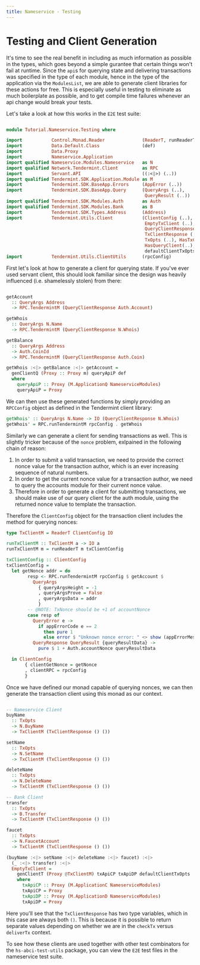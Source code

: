 ```yaml
---
title: Nameservice - Testing
---
```


# Testing and Client Generation

It's time to see the real benefit in including as much information as possible in the types, which goes beyond a simple gurantee that certain things won't fail at runtime. Since the `api`s for querying state and delivering transactions was specified in the type of each module, hence in the type of the application via the `ModulesList`, we are able to generate client libraries for these actions for free. This is especially useful in testing to eliminate as much boilerplate as possible, and to get compile time failures whenever an api change would break your tests.


Let's take a look at how this works in the `E2E` test suite:


~~~ haskell

module Tutorial.Nameservice.Testing where

import           Control.Monad.Reader              (ReaderT, runReaderT)
import           Data.Default.Class                (def)
import           Data.Proxy
import           Nameservice.Application
import qualified Nameservice.Modules.Nameservice   as N
import qualified Network.Tendermint.Client         as RPC
import           Servant.API                       ((:<|>) (..))
import qualified Tendermint.SDK.Application.Module as M
import           Tendermint.SDK.BaseApp.Errors     (AppError (..))
import           Tendermint.SDK.BaseApp.Query      (QueryArgs (..),
                                                    QueryResult (..))
import qualified Tendermint.SDK.Modules.Auth       as Auth
import qualified Tendermint.SDK.Modules.Bank       as B
import           Tendermint.SDK.Types.Address      (Address)
import           Tendermint.Utils.Client           (ClientConfig (..),
                                                    EmptyTxClient (..),
                                                    QueryClientResponse (..),
                                                    TxClientResponse (..),
                                                    TxOpts (..), HasTxClient(..),
                                                    HasQueryClient(..),
                                                    defaultClientTxOpts)
import           Tendermint.Utils.ClientUtils      (rpcConfig)
~~~

First let's look at how to generate a client for querying state. If you've ever used servant client, this should look familiar since the design was heavily influenced (i.e. shamelessly stolen) from there:


~~~ haskell

getAccount
  :: QueryArgs Address
  -> RPC.TendermintM (QueryClientResponse Auth.Account)

getWhois
  :: QueryArgs N.Name
  -> RPC.TendermintM (QueryClientResponse N.Whois)

getBalance
  :: QueryArgs Address
  -> Auth.CoinId
  -> RPC.TendermintM (QueryClientResponse Auth.Coin)

getWhois :<|> getBalance :<|> getAccount =
  genClientQ (Proxy :: Proxy m) queryApiP def
  where
    queryApiP :: Proxy (M.ApplicationQ NameserviceModules)
    queryApiP = Proxy
~~~

We can then use these generated functions by simply providing an `RPCConfig` object as defined in the Tendermint client library:

~~~ haskell
getWhois' :: QueryArgs N.Name -> IO (QueryClientResponse N.Whois)
getWhois' = RPC.runTendermintM rpcConfig . getWhois
~~~

Similarly we can generate a client for sending transactions as well. This is slightly tricker because of the `nonce` problem, exlpained in the following chain of reason:

1. In order to submit a valid transaction, we need to provide the correct nonce value for the transaction author, which is an ever increasing sequence of natural numbers.
2. In order to get the current nonce value for a transaction author, we need to query the accounts module for their current nonce value.
3. Therefore in order to generate a client for submitting transactions, we should make use of our query client for the auth module, using the returned nonce value to template the transaction.

Therefore the `ClientConfig` object for the transaction client includes the method for querying nonces:


~~~ haskell
type TxClientM = ReaderT ClientConfig IO

runTxClientM :: TxClientM a -> IO a
runTxClientM m = runReaderT m txClientConfig

txClientConfig :: ClientConfig
txClientConfig =
  let getNonce addr = do
        resp <- RPC.runTendermintM rpcConfig $ getAccount $
          QueryArgs
            { queryArgsHeight = -1
            , queryArgsProve = False
            , queryArgsData = addr
            }
        -- @NOTE: TxNonce should be +1 of accountNonce
        case resp of
          QueryError e ->
            if appErrorCode e == 2
              then pure 1
              else error $ "Unknown nonce error: " <> show (appErrorMessage e)
          QueryResponse QueryResult {queryResultData} ->
            pure $ 1 + Auth.accountNonce queryResultData

  in ClientConfig
       { clientGetNonce = getNonce
       , clientRPC = rpcConfig
       }
~~~


Once we have defined our monad capable of querying nonces, we can then generate the transaction client using this monad as our context. 

~~~ haskell

-- Nameservice Client
buyName
  :: TxOpts
  -> N.BuyName
  -> TxClientM (TxClientResponse () ())

setName
  :: TxOpts
  -> N.SetName
  -> TxClientM (TxClientResponse () ())

deleteName
  :: TxOpts
  -> N.DeleteName
  -> TxClientM (TxClientResponse () ())

-- Bank Client
transfer
  :: TxOpts
  -> B.Transfer
  -> TxClientM (TxClientResponse () ())

faucet
  :: TxOpts
  -> N.FaucetAccount
  -> TxClientM (TxClientResponse () ())

(buyName :<|> setName :<|> deleteName :<|> faucet) :<|>
  (_ :<|> transfer) :<|>
  EmptyTxClient =
    genClientT (Proxy @TxClientM) txApiCP txApiDP defaultClientTxOpts
    where
      txApiCP :: Proxy (M.ApplicationC NameserviceModules)
      txApiCP = Proxy
      txApiDP :: Proxy (M.ApplicationD NameserviceModules)
      txApiDP = Proxy
~~~

Here you'll see that the `TxClientResponse` has two type variables, which in this case are always both `()`. This is because it is possible to return separate values depending on whether we are in the `checkTx` versus `deliverTx` context.


To see how these clients are used together with other test combinators for the `hs-abci-test-utils` package, you can view the `E2E` test files in the nameservice test suite.